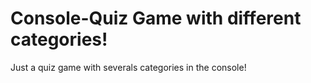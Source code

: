 # Console-Quiz Game with different categories!
Just a quiz game with severals categories in the console! 
